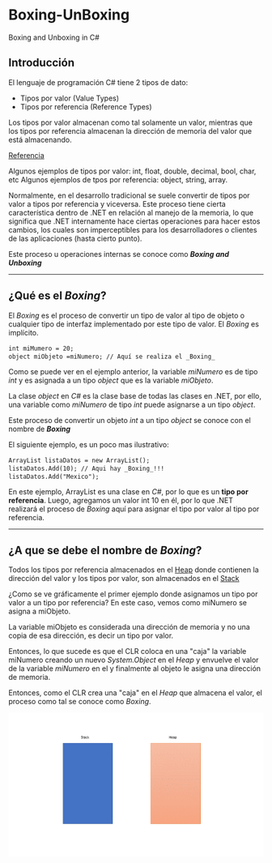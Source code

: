 # Boxing-UnBoxing
Boxing and Unboxing in C#

## Introducción

El lenguaje de programación C# tiene 2 tipos de dato: 

* Tipos por valor (Value Types)
* Tipos por referencia (Reference Types)

Los tipos por valor almacenan como tal solamente un valor, mientras que los tipos por referencia almacenan la dirección de memoria del valor que está almacenando. 

[Referencia](https://docs.microsoft.com/en-us/dotnet/visual-basic/programming-guide/language-features/data-types/value-types-and-reference-types "Value Types and Reference Types")

Algunos ejemplos de tipos por valor: int, float, double, decimal, bool, char, etc
Algunos ejemplos de tpos por referencia: object, string, array.

Normalmente, en el desarrollo tradicional se suele convertir de tipos por valor a tipos por referencia y viceversa. Este proceso tiene cierta característica dentro de .NET en relación al manejo de la memoria, lo que significa que .NET internamente hace ciertas operaciones para hacer estos cambios, los cuales son imperceptibles para los desarrolladores o clientes de las aplicaciones (hasta cierto punto).

Este proceso u operaciones internas se conoce como **_Boxing and Unboxing_**

---

## ¿Qué es el _Boxing_?

El _Boxing_ es el proceso de convertir un tipo de valor al tipo de objeto o cualquier tipo de interfaz implementado por este tipo de valor. El _Boxing_ es implícito.

```
int miMumero = 20; 
object miObjeto =miNumero; // Aquí se realiza el _Boxing_
```

Como se puede ver en el ejemplo anterior, la variable _miNumero_ es de tipo _int_ y es asignada a un tipo _object_ que es la variable _miObjeto_. 

La clase _object_ en _C#_ es la clase base de todas las clases en .NET, por ello, una variable como _miNumero_ de tipo _int_ puede asignarse a un tipo _object_. 

Este proceso de convertir un objeto _int_ a un tipo _object_ se conoce con el nombre de **_Boxing_**

El siguiente ejemplo, es un poco mas ilustrativo: 

```
ArrayList listaDatos = new ArrayList();
listaDatos.Add(10); // Aqui hay _Boxing_!!!
listaDatos.Add("Mexico");
```

En este ejemplo, ArrayList es una clase en _C#_, por lo que es un **tipo por referencia**. 
Luego, agregamos un valor int 10 en él, por lo que .NET realizará el proceso de _Boxing_ aquí para asignar el tipo por valor al tipo por referencia.

---

## ¿A que se debe el nombre de _Boxing_?

Todos los tipos por referencia almacenados en el [Heap](https://docs.microsoft.com/en-us/cpp/mfc/memory-management-heap-allocation?view=msvc-160 "Memory Management: Heap Allocation") donde contienen la dirección del valor y los tipos por valor, son almacenados en el [Stack](https://www.sciencedirect.com/topics/engineering/stack-memory "Stack Memory")

¿Como se ve gráficamente el primer ejemplo donde asignamos un tipo por valor a un tipo por referencia? En este caso, vemos como miNumero se asigna a miObjeto. 

La variable miObjeto es considerada una dirección de memoria y no una copia de esa dirección, es decir un tipo por valor. 

Entonces, lo que sucede es que el CLR coloca en una "caja" la variable miNumero creando un nuevo _System.Object_ en el _Heap_ y envuelve el valor de la variable _miNumero_ en el y finalmente al objeto le asigna una dirección de memoria.

Entonces, como el CLR crea una "caja" en el _Heap_ que almacena el valor, el proceso como tal se conoce como _Boxing_.

![Image](https://github.com/hevaldes/Boxing-UnBoxing/blob/main/assets/BoxUnbox_1.gif "SSH Key")